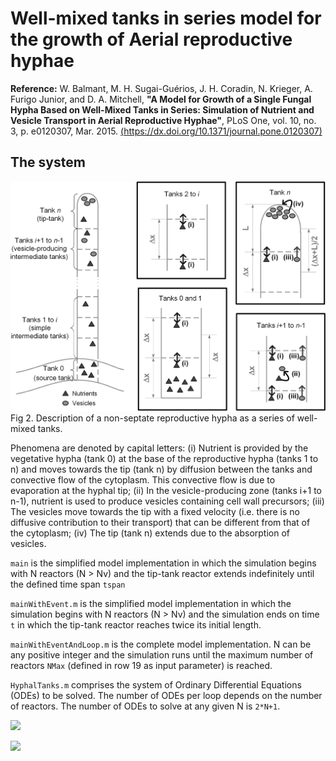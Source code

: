 # Well-mixed tanks in series model for the growth of Aerial reproductive hyphae 

**Reference:** W. Balmant, M. H. Sugai-Guérios, J. H. Coradin, N. Krieger, A. Furigo Junior, and D. A. Mitchell, **"A Model for Growth of a Single Fungal Hypha Based on Well-Mixed Tanks in Series: Simulation of Nutrient and Vesicle Transport in Aerial Reproductive Hyphae"**, PLoS One, vol. 10, no. 3, p. e0120307, Mar. 2015. [(https://dx.doi.org/10.1371/journal.pone.0120307)](https://dx.doi.org/10.1371/journal.pone.0120307)

## The system 
![](journal.pone.0120307.g002.PNG)
Fig 2. Description of a non-septate reproductive hypha as a series of well-mixed tanks.

Phenomena are denoted by capital letters: (i) Nutrient is provided by the vegetative hypha (tank 0) at the base of the reproductive hypha (tanks 1 to n) and moves towards the tip (tank n) by diffusion between the tanks and convective flow of the cytoplasm. This convective flow is due to evaporation at the hyphal tip; (ii) In the vesicle-producing zone (tanks i+1 to n-1), nutrient is used to produce vesicles containing cell wall precursors; (iii) The vesicles move towards the tip with a fixed velocity (i.e. there is no diffusive contribution to their transport) that can be different from that of the cytoplasm; (iv) The tip (tank n) extends due to the absorption of vesicles. 

```main``` is the simplified model implementation in which the simulation begins with N reactors (N > Nv) and the tip-tank reactor extends indefinitely until the defined time span ```tspan```

```mainWithEvent.m``` is the simplified model implementation in which the simulation begins with N reactors (N > Nv) and the simulation ends on time ```t``` in which the tip-tank reactor reaches twice its initial length. 

```mainWithEventAndLoop.m``` is the complete model implementation. N can be any positive integer and the simulation runs until the maximum number of reactors ```NMax``` (defined in row 19 as input parameter) is reached.

```HyphalTanks.m``` comprises the system of Ordinary Differential Equations (ODEs) to be solved. The number of ODEs per loop depends on the number of reactors. The number of ODEs to solve at any given N is ```2*N+1```. 

![](Roligosporus.png)

![](Agiganteus.png)
